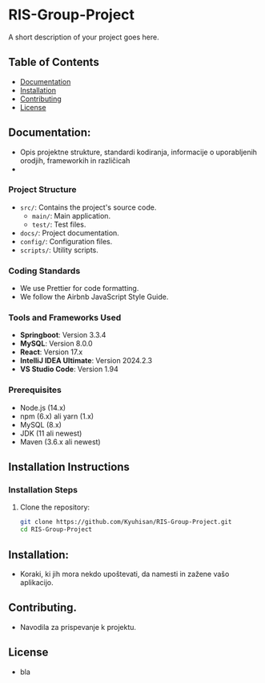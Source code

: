 # RIS-Group-Project
A short description of your project goes here. 

## Table of Contents
- [Documentation](#Documentation)
- [Installation](#Installation)
- [Contributing](#Contributing)
- [License](#License)	

## Documentation: 
- Opis projektne strukture, standardi kodiranja, informacije o uporabljenih orodjih, frameworkih in različicah
- 
### Project Structure
- `src/`: Contains the project's source code.
  - `main/`: Main application.
  - `test/`: Test files.
- `docs/`: Project documentation.
- `config/`: Configuration files.
- `scripts/`: Utility scripts.

### Coding Standards
- We use Prettier for code formatting.
- We follow the Airbnb JavaScript Style Guide.

### Tools and Frameworks Used
- **Springboot**: Version 3.3.4
- **MySQL**: Version 8.0.0
- **React**: Version 17.x
- **IntelliJ IDEA Ultimate**: Version 2024.2.3
- **VS Studio Code**: Version 1.94

  
### Prerequisites
- Node.js (14.x)
- npm (6.x) ali yarn (1.x)
- MySQL (8.x)
- JDK (11 ali newest)
- Maven (3.6.x ali newest)

  
## Installation Instructions

### Installation Steps
1. Clone the repository:
   ```bash
   git clone https://github.com/Kyuhisan/RIS-Group-Project.git
   cd RIS-Group-Project
## Installation: 
- Koraki, ki jih mora nekdo upoštevati, da namesti in zažene vašo aplikacijo. 

## Contributing.
- Navodila za prispevanje k projektu.

## License
- bla
